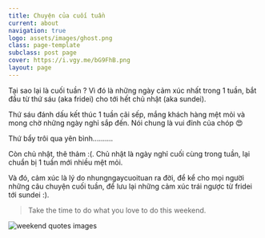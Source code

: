 ```yaml
---
title: Chuyện của cuối tuần
current: about
navigation: true
logo: assets/images/ghost.png
class: page-template
subclass: post page
cover: https://i.vgy.me/bG9FhB.png
layout: page
---
```


Tại sao lại là cuối tuần ? Vì đó là những ngày cảm xúc nhất trong 1 tuần, bắt đầu từ thứ sáu (aka fridei) cho tới hết chủ nhật (aka sundei).

Thứ sáu đánh dấu kết thúc 1 tuần cãi sếp, mắng khách hàng mệt mỏi và mong chờ những ngày nghỉ sắp đến. Nói chung là vui đỉnh của chóp &#128525;

Thứ bẩy trôi qua yên bình..........

Còn chủ nhật, thê thảm :(. Chủ nhật là ngày nghỉ cuối cùng trong tuần, lại chuẩn bị 1 tuần mới nhiều mệt mỏi.

Và đó, cảm xúc là lý do nhungngaycuoituan ra đời, để kể cho mọi người những câu chuyện cuối tuần, để lưu lại những cảm xúc trái ngược từ fridei tới sundei :).

> Take the time to do what you love to do this weekend.

![weekend quotes images](https://imgk.timesnownews.com/story/Weekend_iStock_1200.jpg?tr=w-600,h-450,fo-auto)